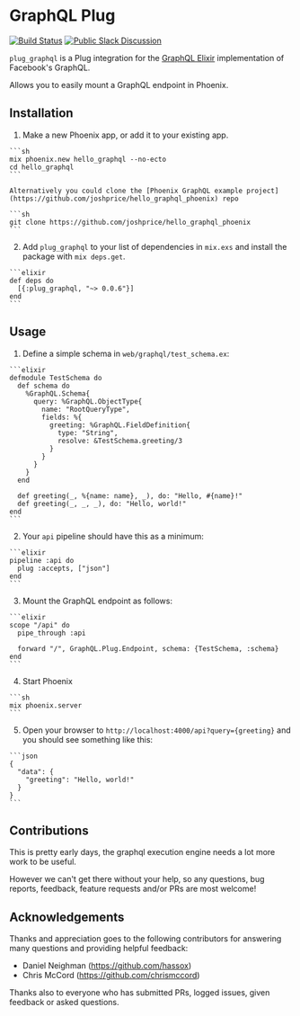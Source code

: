 # GraphQL Plug

[![Build Status](https://travis-ci.org/joshprice/plug_graphql.svg)](https://travis-ci.org/joshprice/plug_graphql)
[![Public Slack Discussion](https://graphql-slack.herokuapp.com/badge.svg)](https://graphql-slack.herokuapp.com/)

`plug_graphql` is a Plug integration for the [GraphQL Elixir](https://github.com/joshprice/graphql-elixir) implementation of Facebook's GraphQL.

Allows you to easily mount a GraphQL endpoint in Phoenix.

## Installation

  1. Make a new Phoenix app, or add it to your existing app.

    ```sh
    mix phoenix.new hello_graphql --no-ecto
    cd hello_graphql
    ```

    Alternatively you could clone the [Phoenix GraphQL example project](https://github.com/joshprice/hello_graphql_phoenix) repo

    ```sh
    git clone https://github.com/joshprice/hello_graphql_phoenix
    ```

  2. Add `plug_graphql` to your list of dependencies in `mix.exs` and install the package with `mix deps.get`.

    ```elixir
    def deps do
      [{:plug_graphql, "~> 0.0.6"}]
    end
    ```

## Usage

  1. Define a simple schema in `web/graphql/test_schema.ex`:

    ```elixir
    defmodule TestSchema do
      def schema do
        %GraphQL.Schema{
          query: %GraphQL.ObjectType{
            name: "RootQueryType",
            fields: %{
              greeting: %GraphQL.FieldDefinition{
                type: "String",
                resolve: &TestSchema.greeting/3
              }
            }
          }
        }
      end

      def greeting(_, %{name: name}, _), do: "Hello, #{name}!"
      def greeting(_, _, _), do: "Hello, world!"
    end
    ```

  2. Your `api` pipeline should have this as a minimum:

    ```elixir
    pipeline :api do
      plug :accepts, ["json"]
    end
    ```

  3. Mount the GraphQL endpoint as follows:

    ```elixir
    scope "/api" do
      pipe_through :api

      forward "/", GraphQL.Plug.Endpoint, schema: {TestSchema, :schema}
    end
    ```

  4. Start Phoenix

    ```sh
    mix phoenix.server
    ```

  5. Open your browser to `http://localhost:4000/api?query={greeting}` and you should see something like this:

    ```json
    {
      "data": {
        "greeting": "Hello, world!"
      }
    }
    ```

## Contributions

This is pretty early days, the graphql execution engine needs a lot more work to be useful.

However we can't get there without your help, so any questions, bug reports, feedback,
feature requests and/or PRs are most welcome!

## Acknowledgements

Thanks and appreciation goes to the following contributors for answering many questions and providing helpful feedback:

* Daniel Neighman (https://github.com/hassox)
* Chris McCord (https://github.com/chrismccord)

Thanks also to everyone who has submitted PRs, logged issues, given feedback or asked questions.
